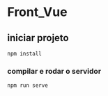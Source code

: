 # Front_Vue

## iniciar projeto
```
npm install
```

### compilar e rodar o servidor
```
npm run serve
```